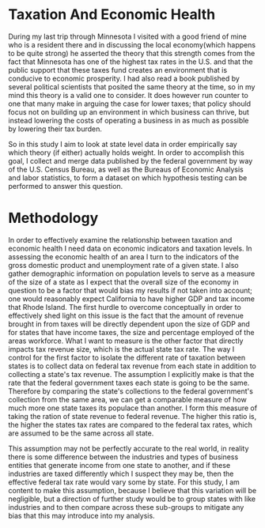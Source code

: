 # Taxation And Economic Health

During my last trip through Minnesota I visited with a good friend of mine who is a resident there and in discussing the local economy(which happens to be quite strong) he asserted the theory that this strength comes from the fact that Minnesota has one of the highest tax rates in the U.S. and that the public support that these taxes fund creates an environment that is conducive to economic prosperity. I had also read a book published by several political scientists that posited the same theory at the time, so in my mind this theory is a valid one to consider. It does however run counter to one that many make in arguing the case for lower taxes; that policy should focus not on building up an environment in which business can thrive, but instead lowering the costs of operating a business in as much as possible by lowering their tax burden. 

So in this study I aim to look at state level data in order empirically say which theory (if either) actually holds weight. In order to accomplish this goal, I collect and merge data published by the federal government by way of the U.S. Census Bureau, as well as the Bureaus of Economic Analysis and labor statistics, to form a dataset on which hypothesis testing can be performed to answer this question.

# Methodology

In order to effectively examine the relationship between taxation and economic health I need data on economic indicators and taxation levels. In assessing the economic health of an area I turn to the indicators of the gross domestic product and unemployment rate of a given state. I also gather demographic information on population levels to serve as a measure of the size of a state as I expect that the overall size of the economy in question to be a factor that would bias my results if not taken into account; one would reasonably expect California to have higher GDP and tax income that Rhode Island. The first hurdle to overcome conceptually in order to effectively shed light on this issue is the fact that the amount of revenue brought in from taxes will be directly dependent upon the size of GDP and for states that have income taxes, the size and percentage employed of the areas workforce. What I want to measure is the other factor that directly impacts tax revenue size, which is the actual state tax rate. The way I control for the first factor to isolate the different rate of taxation between states is to collect data on federal tax revenue from each state in addition to collecting a state's tax revenue. The assumption I explicitly make is that the rate that the federal government taxes each state is going to be the same. Therefore by comparing the state's collections to the federal government's collection from the same area, we can get a comparable measure of how much more one state taxes its populace than another. I form this measure of taking the ration of state revenue to federal revenue. The higher this ratio is, the higher the states tax rates are compared to the federal tax rates, which are assumed to be the same across all state. 

This assumption may not be perfectly accurate to the real world, in reality there is some difference between the industries and types of business entities that generate income from one state to another, and if these industries are taxed differently which I suspect they may be, then the effective federal tax rate would vary some by state. For this study, I am content to make this assumption, because I believe that this variation will be negligible, but a direction of further study would be to group states with like industries and to then compare across these sub-groups to mitigate any bias that this may introduce into my analysis. 
